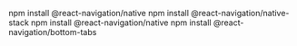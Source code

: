 npm install @react-navigation/native
npm install @react-navigation/native-stack
npm install @react-navigation/native
npm install @react-navigation/bottom-tabs
